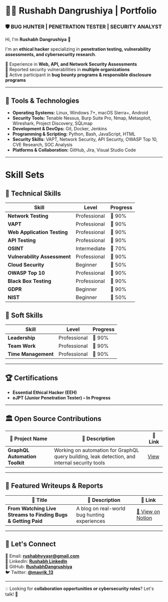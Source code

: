 # 👨‍💻 Rushabh Dangrushiya | Portfolio

### 🛡️ BUG HUNTER | PENETRATION TESTER | SECURITY ANALYST

Hi, I'm **Rushabh Dangrushiya** 👋

I'm an **ethical hacker** specializing in **penetration testing, vulnerability assessments, and cybersecurity research**.

🔹 Experience in **Web, API, and Network Security Assessments**  
🔹 Reported security vulnerabilities in **multiple organizations**  
🔹 Active participant in **bug bounty programs & responsible disclosure programs**

---

## 🔧 Tools & Technologies
- **Operating Systems:** Linux, Windows 7+, macOS Sierra+, Android
- **Security Tools:** Tenable Nessus, Burp Suite Pro, Nmap, Metasploit, Wireshark, Project Discovery, SQLmap
- **Development & DevOps:** Git, Docker, Jenkins
- **Programming & Scripting:** Python, Bash, JavaScript, HTML
- **Security Skills:** VAPT, Network Security, API Security, OWASP Top 10, CVE Research, SOC Analysis
- **Platforms & Collaboration:** GitHub, Jira, Visual Studio Code

---
# Skill Sets

## 🔹 Technical Skills
| Skill | Level | Progress |
|-------|--------|----------|
| **Network Testing** | Professional | 🔹 90% |
| **VAPT** | Professional | 🔹 90% |
| **Web Application Testing** | Professional | 🔹 90% |
| **API Testing** | Professional | 🔹 90% |
| **OSINT** | Intermediate | 🔹 70% |
| **Vulnerability Assessment** | Professional | 🔹 90% |
| **Cloud Security** | Beginner | 🔹 50% |
| **OWASP Top 10** | Professional | 🔹 90% |
| **Black Box Testing** | Professional | 🔹 90% |
| **GDPR** | Beginner | 🔹 90% |
| **NIST** | Beginner | 🔹 50% |

## 🔹 Soft Skills
| Skill | Level | Progress |
|-------|--------|----------|
| **Leadership** | Professional | 🔹 90% |
| **Team Work** | Professional | 🔹 90% |
| **Time Management** | Professional | 🔹 90% |

---
## 🏆 Certifications  
- **Essential Ethical Hacker (EEH)**  
- **eJPT (Junior Penetration Tester) – In Progress**  

---

## 🏛 Open Source Contributions
| 📌 Project Name | 📝 Description | 🔗 Link |
|---------------|-------------|------|
| **GraphQL Automation Toolkit** | Working on automation for GraphQL query building, leak detection, and internal security tools | [View](#) |


---

## 📂 **Featured Writeups & Reports**  
| 📌 **Title** | 📝 **Description** | 🔗 **Link** |  
|---------------|-------------|------|  
| **From Watching Live Streams to Finding Bugs & Getting Paid** | A blog on real-world bug hunting experiences | [🔗 View on Notion](https://rushabhvyas.notion.site/ebd/8cac183fa57f4c869ccafd8d210fba92) |  


---

## 💌 Let's Connect
📧 Email: **rushabhvyasr@gmail.com**  
🔗 LinkedIn: **[Rushabh LinkedIn](https://www.linkedin.com/in/rushabhvyas)**  
🤖 GitHub: **[RushabhDangrushiya](https://github.com/Spidy-sec)**  
🐦 Twitter: **[@mavrik_13](https://x.com/mavrik_13)**

---

💡 Looking for **collaboration opportunities or cybersecurity roles**? Let's talk! 🚀
